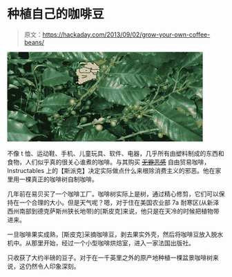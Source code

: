 # 种植自己的咖啡豆

> 原文：<https://hackaday.com/2013/09/02/grow-your-own-coffee-beans/>

![beans](img/ec415847b28f030c2afe405a8a636b68.png)

不像 t 恤、运动鞋、手机、儿童玩具、软件、电器，几乎所有由塑料制成的东西和食物，人们似乎真的很关心谁煮的咖啡。与其购买 ~~[无罪恶感](http://www.youtube.com/watch?v=yzcfsq1_bt8)~~ 自由贸易咖啡，Instructables 上的【斯派克】决定实际做点什么来根除消费主义的邪恶。他在家里用一棵真正的咖啡树自制咖啡。

几年前在易贝买了一个咖啡工厂。咖啡树实际上是树，通过精心修剪，它们可以保持在一个合理的大小。但是天气呢？嗯，对于住在美国农业部 7a 耐寒区(从新泽西州南部到德克萨斯州狭长地带)的[斯皮克]来说，他只是在天冷的时候把植物带进来。

一旦咖啡果实成熟，[斯皮克]采摘咖啡豆，剥去果实外壳，然后将咖啡豆放入脱水机中。从那里开始，经过一个小型咖啡烘焙室，进入一家法国出版社。

只收获了大约半磅的豆子。对于在一千英里之外的原产地种植一棵盆景咖啡树来说，这仍然令人印象深刻。